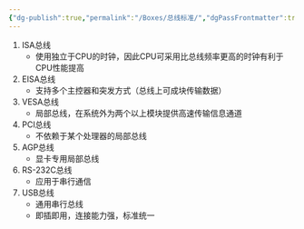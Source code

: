 ```yaml
---
{"dg-publish":true,"permalink":"/Boxes/总线标准/","dgPassFrontmatter":true,"created":"2025-05-17T20:30:02.906+08:00","updated":"2025-05-17T21:55:34.748+08:00"}
---
```


1. ISA总线
	- 使用独立于CPU的时钟，因此CPU可采用比总线频率更高的时钟有利于CPU性能提高
2. EISA总线
	- 支持多个主控器和突发方式（总线上可成块传输数据）
3. VESA总线
	- 局部总线，在系统外为两个以上模块提供高速传输信息通道
4. PCI总线
	- 不依赖于某个处理器的局部总线
5. AGP总线
	- 显卡专用局部总线
6. RS-232C总线
	- 应用于串行通信
7. USB总线
	- 通用串行总线
	- 即插即用，连接能力强，标准统一